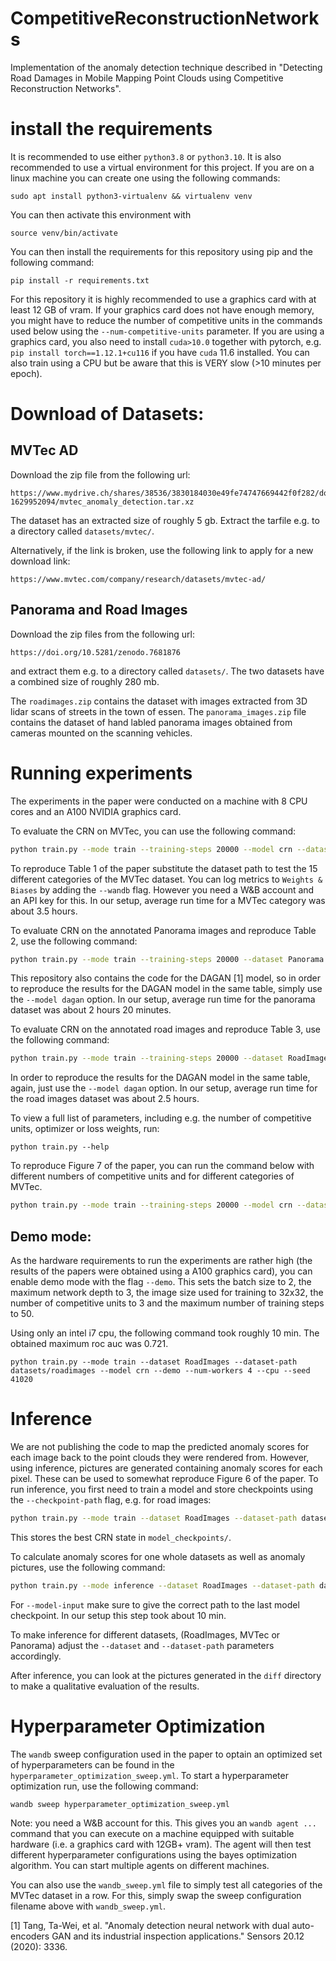 # CompetitiveReconstructionNetworks

Implementation of the anomaly detection technique described in "Detecting Road Damages in Mobile Mapping Point Clouds using Competitive Reconstruction Networks".

# install the requirements

It is recommended to use either `python3.8` or `python3.10`. It is also recommended to use a virtual environment for this project. If you are on a linux machine you can create one using the following commands:

```
sudo apt install python3-virtualenv && virtualenv venv
```

You can then activate this environment with 
```
source venv/bin/activate
```

You can then install the requirements for this repository using pip and the following command:
```
pip install -r requirements.txt
```

For this repository it is highly recommended to use a graphics card with at least 12 GB of vram. If your graphics card does not have enough memory, you might have to reduce the number of competitive units in the commands used below using the `--num-competitive-units` parameter. If you are using a graphics card, you also need to install `cuda>10.0` together with pytorch, e.g. `pip install torch==1.12.1+cu116` if you have `cuda` 11.6 installed. You can also train using a CPU but be aware that this is VERY slow (>10 minutes per epoch).

# Download of Datasets:

## MVTec AD

Download the zip file from the following url:

```
https://www.mydrive.ch/shares/38536/3830184030e49fe74747669442f0f282/download/420938113-1629952094/mvtec_anomaly_detection.tar.xz
```
The dataset has an extracted size of roughly 5 gb.
Extract the tarfile e.g. to a directory called `datasets/mvtec/`.

Alternatively, if the link is broken, use the following link to apply for a new download link:
```
https://www.mvtec.com/company/research/datasets/mvtec-ad/
```

## Panorama and Road Images

Download the zip files from the following url:

```
https://doi.org/10.5281/zenodo.7681876
```
and extract them e.g. to a directory called `datasets/`. The two datasets have a combined size of roughly 280 mb.

The `roadimages.zip` contains the dataset with images extracted from 3D lidar scans of streets in the town of essen.
The `panorama_images.zip` file contains the dataset of hand labled panorama images obtained from cameras mounted on the scanning vehicles.

# Running experiments

The experiments in the paper were conducted on a machine with 8 CPU cores and an A100 NVIDIA graphics card.

To evaluate the CRN on MVTec, you can use the following command:
```bash
python train.py --mode train --training-steps 20000 --model crn --dataset MVTec --dataset-path=datasets/mvtec/cable --seed 41020
```
To reproduce Table 1 of the paper substitute the dataset path to test the 15 different categories of the MVTec dataset. You can log metrics to `Weights & Biases` by adding the `--wandb` flag. However you need a W&B account and an API key for this. In our setup, average run time for a MVTec category was about 3.5 hours.

To evaluate CRN on the annotated Panorama images and reproduce Table 2, use the following command:
```bash
python train.py --mode train --training-steps 20000 --dataset Panorama --dataset-path datasets/panorama --model crn --seed 41020
```
This repository also contains the code for the DAGAN [1] model, so in order to reproduce the results for the DAGAN model in the same table, simply use the `--model dagan` option.
In our setup, average run time for the panorama dataset was about 2 hours 20 minutes.

To evaluate CRN on the annotated road images and reproduce Table 3, use the following command:
```bash
python train.py --mode train --training-steps 20000 --dataset RoadImages --dataset-path datasets/roadimages --model crn --seed 41020
```
In order to reproduce the results for the DAGAN model in the same table, again, just use the `--model dagan` option. In our setup, average run time for the road images dataset was about 2.5 hours.

To view a full list of parameters, including e.g. the number of competitive units, optimizer or loss weights, run:
```
python train.py --help
```

To reproduce Figure 7 of the paper, you can run the command below with different numbers of competitive units and for different categories of MVTec.
```bash
python train.py --mode train --training-steps 20000 --model crn --dataset MVTec --dataset-path=datasets/mvtec/cable --seed 41020 --num-competitive-units 12
```

## Demo mode:

As the hardware requirements to run the experiments are rather high (the results of the papers were obtained using a A100 graphics card), you can enable demo mode with the flag `--demo`. This sets the batch size to 2, the maximum network depth to 3, the image size used for training to 32x32, the number of competitive units to 3 and the maximum number of training steps to 50. 

Using only an intel i7 cpu, the following command took roughly 10 min. The obtained maximum roc auc was 0.721.
```
python train.py --mode train --dataset RoadImages --dataset-path datasets/roadimages --model crn --demo --num-workers 4 --cpu --seed 41020
```

# Inference

We are not publishing the code to map the predicted anomaly scores for each image back to the point clouds they were rendered from. However, using inference, pictures are generated containing anomaly scores for each pixel. These can be used to somewhat reproduce Figure 6 of the paper.
To run inference, you first need to train a model and store checkpoints using the `--checkpoint-path` flag, e.g. for road images:
```bash
python train.py --mode train --dataset RoadImages --dataset-path datasets/roadimages --model crn --checkpoint-path model_checkpoints
```
This stores the best CRN state in `model_checkpoints/`.

To calculate anomaly scores for one whole datasets as well as anomaly pictures, use the following command:
```bash
python train.py --mode inference --dataset RoadImages --dataset-path datasets/roadimages --model crn --model-input "model_checkpoints/last.ckpt" --image-output-path inference_images/
```
For `--model-input` make sure to give the correct path to the last model checkpoint.
In our setup this step took about 10 min.

To make inference for different datasets, (RoadImages, MVTec or Panorama) adjust the `--dataset` and `--dataset-path` parameters accordingly.

After inference, you can look at the pictures generated in the `diff` directory to make a qualitative evaluation of the results.

# Hyperparameter Optimization

The `wandb` sweep configuration used in the paper to optain an optimized set of hyperparameters can be found in the `hyperparameter_optimization_sweep.yml`.
To start a hyperparameter optimization run, use the following command:
```
wandb sweep hyperparameter_optimization_sweep.yml
```
Note: you need a W&B account for this.
This gives you an `wandb agent ...` command that you can execute on a machine equipped with suitable hardware (i.e. a graphics card with 12GB+ vram). The
agent will then test different hyperparameter configurations using the bayes optimization algorithm. You can start multiple agents on different machines.

You can also use the `wandb_sweep.yml` file to simply test all categories of the MVTec dataset in a row. For this, simply swap the sweep configuration
filename above with `wandb_sweep.yml`.


[1] Tang, Ta-Wei, et al. "Anomaly detection neural network with dual auto-encoders GAN and its industrial inspection applications." Sensors 20.12 (2020): 3336.